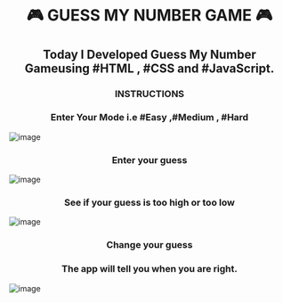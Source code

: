 <h1 align="center">🎮 GUESS MY NUMBER GAME 🎮</h1>

<h2 align="center"> Today I Developed Guess My Number Gameusing #HTML , #CSS and #JavaScript.</h2>

<h3 align="center">INSTRUCTIONS</h3>

<h3 align="center">  Enter Your Mode i.e #Easy ,#Medium , #Hard</h3>
   
![image](https://github.com/Piyushhh11/Internpe_Task4_GuessMyNumber/assets/113534923/ecfa15d9-81bb-4b04-94fc-6fe6ec9c885c)

<h3 align="center">  Enter your guess </h3>
   
   ![image](https://github.com/Piyushhh11/Internpe_Task4_GuessMyNumber/assets/113534923/029210fb-028f-48de-93a2-24fe2fc7b7c0)

<h3 align="center"> See if your guess is too high or too low</h3>
   
   ![image](https://github.com/Piyushhh11/Internpe_Task4_GuessMyNumber/assets/113534923/d067bf6c-2a85-4609-bf93-ccf689cae071)

<h3 align="center"> Change your guess </h3>
<h3  align="center">The app will tell you when you are right.</h3>
   
   ![image](https://github.com/Piyushhh11/Internpe_Task4_GuessMyNumber/assets/113534923/417f8144-e19b-4ed8-82b5-42f23d580a46)

